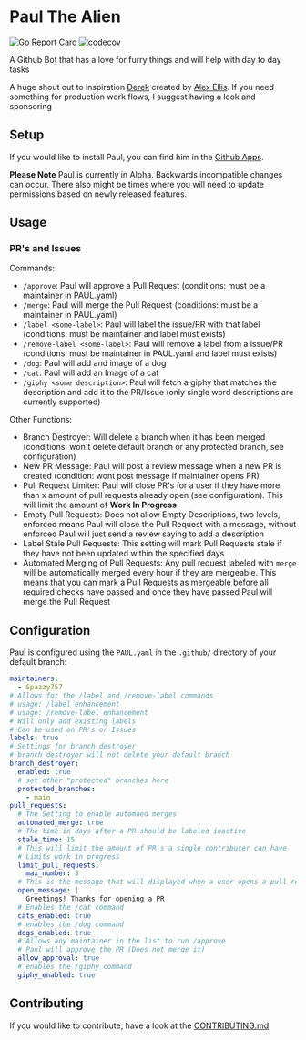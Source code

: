 # Paul The Alien

[![Go Report Card](https://goreportcard.com/badge/github.com/Spazzy757/paul)](https://goreportcard.com/report/github.com/Spazzy757/paul)
[![codecov](https://codecov.io/gh/Spazzy757/paul/branch/main/graph/badge.svg)](https://codecov.io/gh/Spazzy757/paul)

A Github Bot that has a love for furry things and will help with day to day tasks

A huge shout out to inspiration [Derek](https://github.com/alexellis/derek) created by [Alex Ellis](https://github.com/alexellis). If you need something for production work flows, I suggest having a look and sponsoring

## Setup

If you would like to install Paul, you can find him in the [Github Apps](https://github.com/apps/paul-the-alien).

**Please Note** Paul is currently in Alpha. Backwards incompatible changes can occur. There also might be times where you will need to update permissions based on newly released features.

## Usage

### PR's and Issues

Commands:

- `/approve`: Paul will approve a Pull Request (conditions: must be a maintainer in PAUL.yaml)
- `/merge`: Paul will merge the Pull Request (conditions: must be a maintainer in PAUL.yaml)
- `/label <some-label>`: Paul will label the issue/PR with that label (conditions: must be maintainer and label must exists)
- `/remove-label <some-label>`: Paul will remove a label from a issue/PR (conditions: must be maintainer in PAUL.yaml and label must exists)
- `/dog`: Paul will add and image of a dog
- `/cat`: Paul will add an Image of a cat
- `/giphy <some description>`: Paul will fetch a giphy that matches the description and add it to the PR/Issue (only single word descriptions are currently supported)

Other Functions:

- Branch Destroyer: Will delete a branch when it has been merged (conditions: won't delete default branch or any protected branch, see configuration)
- New PR Message: Paul will post a review message when a new PR is created (condition: wont post message if maintainer opens PR)
- Pull Request Limiter: Paul will close PR's for a user if they have more than x amount of pull requests already open (see configuration). This will limit the amount of **Work In Progress**
- Empty Pull Requests: Does not allow Empty Descriptions, two levels, enforced means Paul will close the Pull Request with a message, without enforced Paul will just send a review saying to add a description
- Label Stale Pull Requests: This setting will mark Pull Requests stale if they have not been updated within the specified days
- Automated Merging of Pull Requests: Any pull request labeled with `merge` will be automatically merged every hour if they are mergeable. This means that you can mark a Pull Requests as mergeable before all required checks have passed and once they have passed Paul will merge the Pull Request

## Configuration

Paul is configured using the `PAUL.yaml` in the `.github/` directory of your default branch:

```yaml
maintainers:
  - Spazzy757
# Allows for the /label and /remove-label commands
# usage: /label enhancement
# usage: /remove-label enhancement
# Will only add existing labels
# Can be used on PR's or Issues
labels: true
# Settings for branch destroyer
# branch destroyer will not delete your default branch
branch_destroyer:
  enabled: true
  # set other "protected" branches here
  protected_branches:
    - main
pull_requests:
  # The Setting to enable automaed merges
  automated_merge: true
  # The time in days after a PR should be labeled inactive
  stale_time: 15
  # This will limit the amount of PR's a single contributer can have
  # Limits work in progress
  limit_pull_requests:
    max_number: 3
  # This is the message that will displayed when a user opens a pull request
  open_message: |
    Greetings! Thanks for opening a PR
  # Enables the /cat command
  cats_enabled: true
  # enables the /dog command
  dogs_enabled: true
  # Allows any maintainer in the list to run /approve
  # Paul will approve the PR (Does not merge it)
  allow_approval: true
  # enables the /giphy command
  giphy_enabled: true
```

## Contributing

If you would like to contribute, have a look at the [CONTRIBUTING.md](https://github.com/Spazzy757/paul/blob/main/CONTRIBUTING.md)
